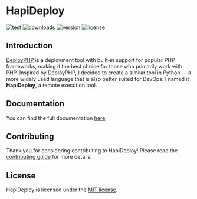 # HapiDeploy

![test](https://github.com/hapideploy/hapideploy/workflows/test/badge.svg)
![downloads](https://img.shields.io/pypi/dm/hapideploy)
![version](https://img.shields.io/pypi/v/hapideploy)
![license](https://img.shields.io/pypi/l/hapideploy)

## Introduction

[DeployPHP](https://deployer.org) is a deployment tool with built-in support for popular PHP frameworks, making it the best choice for those who primarily work with PHP. Inspired by DeployPHP, I decided to create a similar tool in Python — a more widely used language that is also better suited for DevOps. I named it **HapiDeploy**, a remote execution tool.

## Documentation

You can find the full documentation [here](https://hapideploy.com).

## Contributing

Thank you for considering contributing to HapiDeploy!
Please read the [contributing guide](./docs/contributing.md) for more details.

## License

HapiDeploy is licensed under the [MIT license](LICENSE.md).
